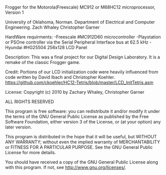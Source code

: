 Frogger for the Motorola(Freescale) MC912 or M68HC12 microprocessor, Version 1


University of Oklahoma, Norman.
Department of Electrical and Computer Engineering.
Zach Whaley
Christopher Garner

HardWare requirments:
-Freescale #MC912D60 microcontroller
-Playstation or PSOne controller via the Serial Peripheral Interface bus at 62.5 kHz
-Hyundai #HG25504 256x128 LCD Panel

Description:
This was a final project for our Digital Design Laboratory.
It is a remake of the classic Frogger game.

Credit:
Portions of our LCD initialization code were heavily influenced
from code written by David Ibach and Christopher Koehler.
https://github.com/ckoehler/HC12-Tetris/blob/master/LCD_InitTetris.asm

License:
Copyright (c) 2010 by Zachary Whaley, Christopher Garner

ALL RIGHTS RESERVED

This program is free software: you can redistribute it and/or modify
it under the terms of the GNU General Public License as published by
the Free Software Foundation, either version 3 of the License, or
(at your option) any later version.
  
This program is distributed in the hope that it will be useful,
but WITHOUT ANY WARRANTY; without even the implied warranty of
MERCHANTABILITY or FITNESS FOR A PARTICULAR PURPOSE.  See the
GNU General Public License for more details.

You should have received a copy of the GNU General Public License
along with this program.  If not, see <http://www.gnu.org/licenses/>.